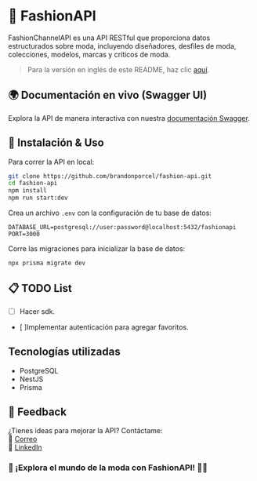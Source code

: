 # 👗 FashionAPI

FashionChannelAPI es una API RESTful que proporciona datos estructurados sobre moda, incluyendo diseñadores, desfiles de moda, colecciones, modelos, marcas y críticos de moda.

> Para la versión en inglés de este README, haz clic [aquí](README.md).

## 🌍 Documentación en vivo (Swagger UI)

Explora la API de manera interactiva con nuestra [documentación Swagger](https://fashion-api-1-74i5.onrender.com/docs).

## 🏢 Instalación & Uso

Para correr la API en local:

```bash
git clone https://github.com/brandonporcel/fashion-api.git
cd fashion-api
npm install
npm run start:dev
```

Crea un archivo `.env` con la configuración de tu base de datos:

```env
DATABASE_URL=postgresql://user:password@localhost:5432/fashionapi
PORT=3000
```

Corre las migraciones para inicializar la base de datos:

```bash
npx prisma migrate dev
```

## 📋 TODO List

- [ ] Hacer sdk.
- [ ]Implementar autenticación para agregar favoritos.

## Tecnologías utilizadas

- PostgreSQL
- NestJS
- Prisma

## 📩 Feedback

¿Tienes ideas para mejorar la API? Contáctame:  
💎 [Correo](mailto:brandon7.7porcel@gmail.com)  
🔗 [LinkedIn](https://www.linkedin.com/in/brandonporcel/)

### 🚀 ¡Explora el mundo de la moda con FashionAPI! 👠✨
